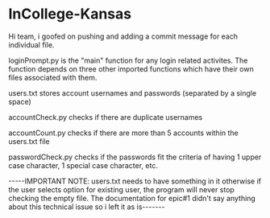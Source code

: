 # InCollege-Kansas

Hi team, i goofed on pushing and adding a commit message for each individual file.

loginPrompt.py is the "main" function for any login related activites. The function depends on three other imported 
functions which have their own files associated with them.

users.txt stores account usernames and passwords (separated by a single space)

accountCheck.py checks if there are duplicate usernames

accountCount.py checks if there are more than 5 accounts within the users.txt file

passwordCheck.py checks if the passwords fit the criteria of having 1 upper case character, 1 special case character, etc.

-----IMPORTANT NOTE: users.txt needs to have something in it otherwise if the user selects option for existing user, the program will never stop
checking the empty file. The documentation for epic#1 didn't say anything about this technical issue so i left it as is-------
